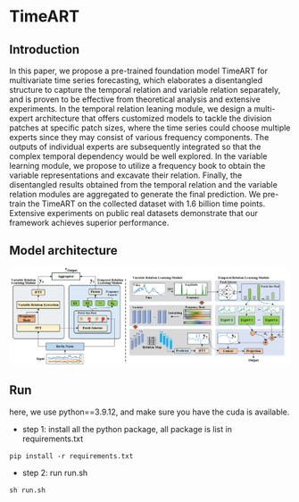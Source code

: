 # TimeART
## Introduction
In this paper, we propose a pre-trained foundation model TimeART for multivariate time series forecasting, which elaborates a disentangled structure to capture the temporal relation and variable relation separately, and is proven to be effective from theoretical analysis and extensive experiments. In the temporal relation leaning module, we design a multi-expert architecture that offers customized models to tackle the division patches at specific patch sizes, where the time series could choose multiple experts since they may consist of various frequency components. The outputs of individual experts are subsequently integrated so that the complex temporal dependency would be well explored. In the variable learning module, we propose to utilize a frequency book to obtain the variable representations and excavate their relation. Finally, the disentangled results obtained from the temporal relation and the variable relation modules are aggregated to generate the final prediction. We pre-train the TimeART on the collected dataset with 1.6 billion time points. Extensive experiments on public real datasets demonstrate that our framework achieves superior performance.

## Model architecture
![](pic/model_architecture.png)



## Run

here, we use python==3.9.12, and make sure you have the cuda is available.  

- step 1: install all the python package, all package is list in requirements.txt
```
pip install -r requirements.txt
```

- step 2: run run.sh
```
sh run.sh
```